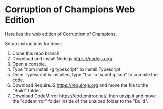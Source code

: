 ﻿# Corruption of Champions Web Edition
 
 Here lies the web edition of Corruption of Champions.

Setup instructions for devs:
1. Clone this repo branch
2. Download and install Node.js https://nodejs.org/
3. Open a console.
4. Type "npm install -g typescript" to install Typescript
5. Once Typescript is installed, type "tsc -p tsconfig.json" to compile the code.
6. Download RequireJS https://requirejs.org and move the file to the "Build" folder.
7. Download CodeMirror https://codemirror.net/, then unzip it and move the "codemirror" folder inside of the unziped folder to the "Build".
